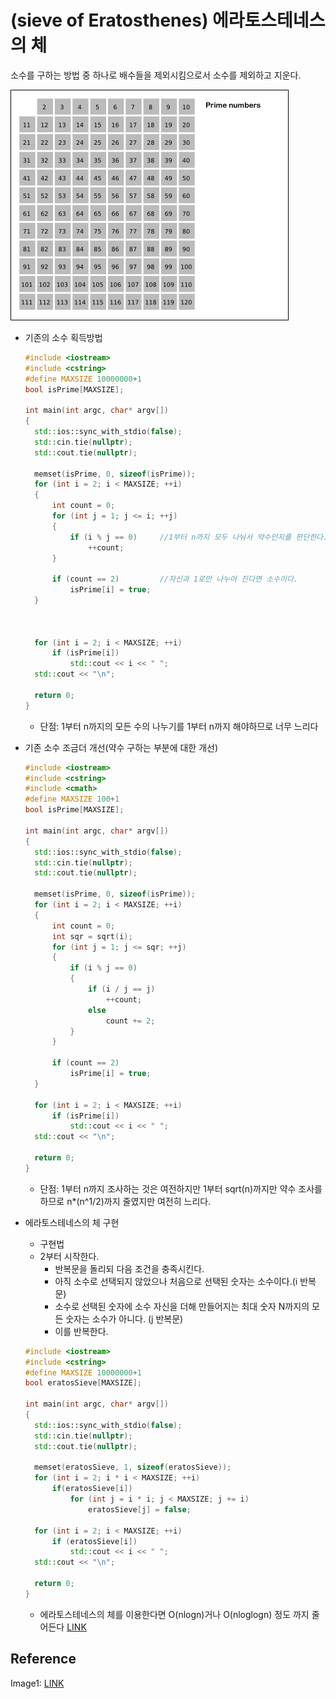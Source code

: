 # (sieve of Eratosthenes) 에라토스테네스의 체

소수를 구하는 방법 중 하나로 배수들을 제외시킴으로서 소수를 제외하고 지운다.



![Sieve_of_Eratosthenes_animation](image/Sieve_of_Eratosthenes_animation.gif)



* 기존의 소수 획득방법

  ```c++
  #include <iostream>
  #include <cstring>
  #define MAXSIZE 10000000+1
  bool isPrime[MAXSIZE];
  
  int main(int argc, char* argv[])
  {
  	std::ios::sync_with_stdio(false);
  	std::cin.tie(nullptr);
  	std::cout.tie(nullptr);
  
  	memset(isPrime, 0, sizeof(isPrime));
  	for (int i = 2; i < MAXSIZE; ++i)
  	{
  		int count = 0;
  		for (int j = 1; j <= i; ++j)
  		{
  			if (i % j == 0)		//1부터 n까지 모두 나눠서 약수인지를 판단한다.
  				++count;
  		}
  
  		if (count == 2)			//자신과 1로만 나누어 진다면 소수이다.
  			isPrime[i] = true;
  	}
  
  
  
  	for (int i = 2; i < MAXSIZE; ++i)
  		if (isPrime[i])
  			std::cout << i << " ";
  	std::cout << "\n";
  
  	return 0;
  }
  ```

  * 단점: 1부터 n까지의 모든 수의 나누기를 1부터 n까지 해야하므로 너무 느리다

    

* 기존 소수 조금더 개선(약수 구하는 부분에 대한 개선)

  ```c++
  #include <iostream>
  #include <cstring>
  #include <cmath>
  #define MAXSIZE 100+1
  bool isPrime[MAXSIZE];
  
  int main(int argc, char* argv[])
  {
  	std::ios::sync_with_stdio(false);
  	std::cin.tie(nullptr);
  	std::cout.tie(nullptr);
  
  	memset(isPrime, 0, sizeof(isPrime));
  	for (int i = 2; i < MAXSIZE; ++i)
  	{
  		int count = 0;
  		int sqr = sqrt(i);
  		for (int j = 1; j <= sqr; ++j)
  		{
  			if (i % j == 0)
  			{
  				if (i / j == j)
  					++count;
  				else
  					count += 2;
  			}
  		}
  
  		if (count == 2)
  			isPrime[i] = true;
  	}
  
  	for (int i = 2; i < MAXSIZE; ++i)
  		if (isPrime[i])
  			std::cout << i << " ";
  	std::cout << "\n";
  
  	return 0;
  }
  ```

  * 단점: 1부터 n까지 조사하는 것은 여전하지만 1부터 sqrt(n)까지만 약수 조사를 하므로 n*(n^1/2)까지 줄였지만 여전히 느리다.





* 에라토스테네스의 체 구현

  * 구현법
  * 2부터 시작한다.
    * 반복문을 돌리되 다음 조건을 충족시킨다.
    * 아직 소수로 선택되지 않았으나 처음으로 선택된 숫자는 소수이다.(i 반복문)
    * 소수로 선택된 숫자에 소수 자신을 더해 만들어지는 최대 숫자 N까지의 모든 숫자는 소수가 아니다. (j 반복문)
    * 이를 반복한다.
  
  ```c++
  #include <iostream>
  #include <cstring>
  #define MAXSIZE 10000000+1
  bool eratosSieve[MAXSIZE];
  
  int main(int argc, char* argv[])
  {
  	std::ios::sync_with_stdio(false);
  	std::cin.tie(nullptr);
  	std::cout.tie(nullptr);
  
  	memset(eratosSieve, 1, sizeof(eratosSieve));
  	for (int i = 2; i * i < MAXSIZE; ++i)
  		if(eratosSieve[i])
  			for (int j = i * i; j < MAXSIZE; j += i)
  				eratosSieve[j] = false;
  	
  	for (int i = 2; i < MAXSIZE; ++i)
		if (eratosSieve[i])
  			std::cout << i << " ";
  	std::cout << "\n";
  
  	return 0;
  }
  ```
  
  * 에라토스테네스의 체를 이용한다면 O(nlogn)거나 O(nloglogn) 정도 까지 줄어든다 [LINK](https://medium.com/@chenfelix/time-complexity-sieve-of-eratosthenes-fb0184da81dc)



## Reference

Image1: [LINK](https://ko.wikipedia.org/wiki/%EC%97%90%EB%9D%BC%ED%86%A0%EC%8A%A4%ED%85%8C%EB%84%A4%EC%8A%A4%EC%9D%98_%EC%B2%B4)